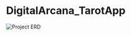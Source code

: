 ﻿# DigitalArcana_TarotApp
 
![Project ERD](https://github.com/user-attachments/assets/c43f6bbf-e6e7-45be-b5f1-c77a19e38f94)
